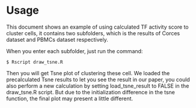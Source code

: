 # Usage
This document shows an example of using calculated TF activity score to cluster cells, it contains two subfolders,
which is the results of Corces dataset and PBMCs dataset respectively.

When you enter each subfolder, just run the command: 
<pre><code>$ Rscript draw_tsne.R 
</code></pre>  
Then you will get Tsne plot of clustering these cell. We loaded the precalculated Tsne results to let you see the result in
our paper, you could also perform a new calculation by setting load_tsne_result to FALSE in the draw_tsne.R script. But due to the initialization difference in the tsne function, the final plot may present a little different. 
